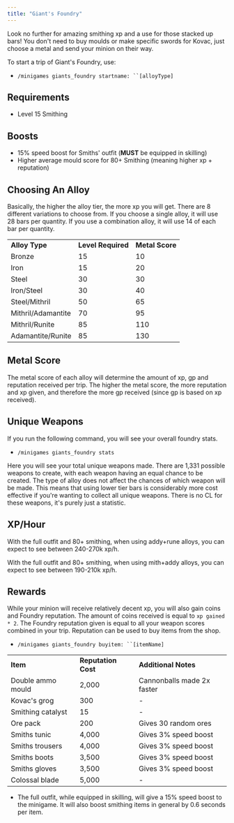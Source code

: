 ```yaml
---
title: "Giant's Foundry"
---
```


Look no further for amazing smithing xp and a use for those stacked up bars! You don't need to buy moulds or make specific swords for Kovac, just choose a metal and send your minion on their way.

To start a trip of Giant's Foundry, use:

- `/minigames giants_foundry startname: ``[alloyType]`

## Requirements

- Level 15 Smithing

## Boosts

- 15% speed boost for Smiths' outfit (**MUST** be equipped in skilling)
- Higher average mould score for 80+ Smithing (meaning higher xp + reputation)

## Choosing An Alloy

Basically, the higher the alloy tier, the more xp you will get. There are 8 different variations to choose from. If you choose a single alloy, it will use 28 bars per quantity. If you use a combination alloy, it will use 14 of each bar per quantity.

|                    |                    |                 |
| ------------------ | ------------------ | --------------- |
| **Alloy Type**     | **Level Required** | **Metal Score** |
| Bronze             | 15                 | 10              |
| Iron               | 15                 | 20              |
| Steel              | 30                 | 30              |
| Iron/Steel         | 30                 | 40              |
| Steel/Mithril      | 50                 | 65              |
| Mithril/Adamantite | 70                 | 95              |
| Mithril/Runite     | 85                 | 110             |
| Adamantite/Runite  | 85                 | 130             |

## Metal Score

The metal score of each alloy will determine the amount of xp, gp and reputation received per trip. The higher the metal score, the more reputation and xp given, and therefore the more gp received (since gp is based on xp received).

## Unique Weapons

If you run the following command, you will see your overall foundry stats.

- `/minigames giants_foundry stats`

<figure><figcaption></figcaption></figure>

Here you will see your total unique weapons made. There are 1,331 possible weapons to create, with each weapon having an equal chance to be created. The type of alloy does not affect the chances of which weapon will be made. This means that using lower tier bars is considerably more cost effective if you're wanting to collect all unique weapons. There is no CL for these weapons, it's purely just a statistic.

## XP/Hour

With the full outfit and 80+ smithing, when using addy+rune alloys, you can expect to see between 240-270k xp/h.

With the full outfit and 80+ smithing, when using mith+addy alloys, you can expect to see between 190-210k xp/h.

## Rewards

While your minion will receive relatively decent xp, you will also gain coins and Foundry reputation. The amount of coins received is equal to `xp gained * 2`. The Foundry reputation given is equal to all your weapon scores combined in your trip. Reputation can be used to buy items from the shop.

- `/minigames giants_foundry buyitem: ``[itemName]`

|                   |                     |                            |
| ----------------- | ------------------- | -------------------------- |
| **Item**          | **Reputation Cost** | **Additional Notes**       |
| Double ammo mould | 2,000               | Cannonballs made 2x faster |
| Kovac's grog      | 300                 | -                          |
| Smithing catalyst | 15                  | -                          |
| Ore pack          | 200                 | Gives 30 random ores       |
| Smiths tunic      | 4,000               | Gives 3% speed boost       |
| Smiths trousers   | 4,000               | Gives 3% speed boost       |
| Smiths boots      | 3,500               | Gives 3% speed boost       |
| Smiths gloves     | 3,500               | Gives 3% speed boost       |
| Colossal blade    | 5,000               | -                          |

- The full outfit, while equipped in skilling, will give a 15% speed boost to the minigame. It will also boost smithing items in general by 0.6 seconds per item.
